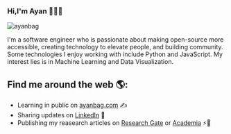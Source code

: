 ### Hi,I'm Ayan 👋👨‍💻

![ayanbag](https://user-images.githubusercontent.com/28982255/88035930-75b02b00-cb60-11ea-8809-07b1f3f815f5.png)

I'm a software engineer who is passionate about making open-source more accessible, creating technology to elevate people, and building community. Some technologies I enjoy working with include Python and JavaScript. My interest lies is in Machine Learning and Data Visualization.

## Find me around the web 🌎:

- Learning in public on [ayanbag.com](https://ayanbag.com) ✍
- Sharing updates on [LinkedIn](https://www.linkedin.com/in/ayanbag) 🌱
- Publishing my reasearch articles on [Research Gate](https://www.researchgate.net/profile/Ayan_Bag) or [Academia](https://kgec.academia.edu/AyanBag) ⚡🔭

<!--
**ayanbag/ayanbag** is a ✨ _special_ ✨ repository because its `README.md` (this file) appears on your GitHub profile.

Here are some ideas to get you started:

- 🔭 I’m currently working on ...
- 🌱 I’m currently learning ...
- 👯 I’m looking to collaborate on ...
- 🤔 I’m looking for help with ...
- 💬 Ask me about ...
- 📫 How to reach me: ...
- 😄 Pronouns: ...
- ⚡ Fun fact: ...
-->
